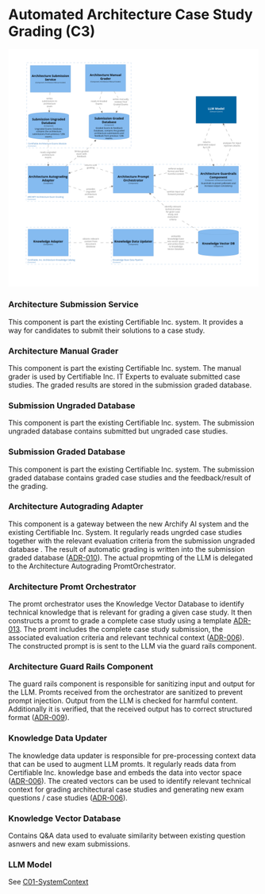 # Automated Architecture Case Study Grading (C3)

![Container diagram](./Component-Architecture-Grading.png)

### Architecture Submission Service

This component is part the existing Certifiable Inc. system. 
It provides a way for candidates to submit their solutions to a case study. 

### Architecture Manual Grader

This component is part the existing Certifiable Inc. system.
The manual grader is used by Certifiable Inc. IT Experts to evaluate submitted case studies. 
The graded results are stored in the submission graded database. 

### Submission Ungraded Database

This component is part the existing Certifiable Inc. system.
The submission ungraded database contains submitted but ungraded case studies. 

### Submission Graded Database

This component is part the existing Certifiable Inc. system.
The submission  graded database contains graded case studies and the feedback/result of the grading. 

### Architecture Autograding Adapter

This component is a gateway between the new Archify AI system and the existing Certifiable Inc. System.
It regularly reads ungrded case studies together with the relevant evaluation criteria from the submission ungraded database .
The result of automatic grading is written into the submission graded database ([ADR-010](/assets/adr/ADR-010-system-integration.md)).
The actual propmting of the LLM is delegated to the Architecture Autograding PromtOrchestrator.

### Architecture Promt Orchestrator

The promt orchestrator uses the Knowledge Vector Database to identify technical knowledge that is relevant for grading a given case study. 
It then constructs a promt to grade a complete case study using a template [ADR-013](/assets/adr/ADR-013-prompt-template.md). 
The promt includes the complete case study submission, the associated evaluation criteria and relevant technical context ([ADR-006](/assets/adr/ADR-006-architecture-test-rag.md)).
The constructed prompt is is sent to the LLM via the guard rails component.

### Architecture Guard Rails Component

The guard rails component is responsible for sanitizing input and output for the LLM. 
Promts received from the orchestrator are sanitized to prevent prompt injection. 
Output from the LLM is checked for harmful content. 
Additionally it is verified, that the received output has to correct structured format ([ADR-009](/assets/adr/ADR-009-aptitude-ai-output-verification.md)).

### Knowledge Data Updater

The knowledge data updater is responsible for pre-processing context data that can be used to augment LLM promts. 
It regularly reads data from Certifiable Inc. knowledge base and embeds the data into vector space ([ADR-006](/assets/adr/ADR-006-architecture-test-rag.md)). 
The created vectors can be used to identify relevant technical context for grading architectural case studies 
and generating new exam questions / case studies ([ADR-006](/assets/adr/ADR-006-architecture-test-rag.md)).

### Knowledge Vector Database

Contains Q&A data used to evaluate similarity between existing question asnwers and new exam submissions.

### LLM Model 

See [C01-SystemContext](./C01-SystemContext.md)